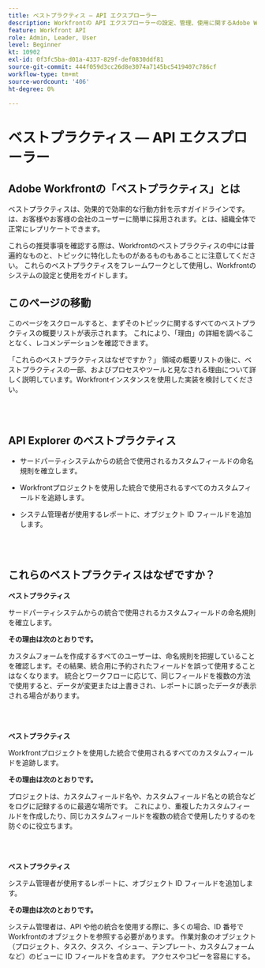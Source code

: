 ```yaml
---
title: ベストプラクティス — API エクスプローラー
description: Workfrontの API エクスプローラーの設定、管理、使用に関するAdobe Workfrontの専門家によるベストプラクティスの推奨事項を確認します。
feature: Workfront API
role: Admin, Leader, User
level: Beginner
kt: 10902
exl-id: 0f3fc5ba-d01a-4337-829f-def0830ddf81
source-git-commit: 444f059d3cc26d8e3074a7145bc5419407c786cf
workflow-type: tm+mt
source-wordcount: '406'
ht-degree: 0%

---
```


# ベストプラクティス — API エクスプローラー

## Adobe Workfrontの「ベストプラクティス」とは

ベストプラクティスは、効果的で効率的な行動方針を示すガイドラインです。は、お客様やお客様の会社のユーザーに簡単に採用されます。とは、組織全体で正常にレプリケートできます。

これらの推奨事項を確認する際は、Workfrontのベストプラクティスの中には普遍的なものと、トピックに特化したものがあるものもあることに注意してください。 これらのベストプラクティスをフレームワークとして使用し、Workfrontのシステムの設定と使用をガイドします。

## このページの移動

このページをスクロールすると、まずそのトピックに関するすべてのベストプラクティスの概要リストが表示されます。 これにより、「理由」の詳細を調べることなく、レコメンデーションを確認できます。

「これらのベストプラクティスはなぜですか？」 領域の概要リストの後に、ベストプラクティスの一部、およびプロセスやツールと見なされる理由について詳しく説明しています。Workfrontインスタンスを使用した実装を検討してください。

</br>
</br>

## API Explorer のベストプラクティス

* サードパーティシステムからの統合で使用されるカスタムフィールドの命名規則を確立します。

* Workfrontプロジェクトを使用した統合で使用されるすべてのカスタムフィールドを追跡します。

* システム管理者が使用するレポートに、オブジェクト ID フィールドを追加します。

</br>
</br>

## これらのベストプラクティスはなぜですか？

**ベストプラクティス**

サードパーティシステムからの統合で使用されるカスタムフィールドの命名規則を確立します。

**その理由は次のとおりです。**

カスタムフォームを作成するすべてのユーザーは、命名規則を把握していることを確認します。その結果、統合用に予約されたフィールドを誤って使用することはなくなります。 統合とワークフローに応じて、同じフィールドを複数の方法で使用すると、データが変更または上書きされ、レポートに誤ったデータが表示される場合があります。

</br>
</br>


**ベストプラクティス**

Workfrontプロジェクトを使用した統合で使用されるすべてのカスタムフィールドを追跡します。

**その理由は次のとおりです。**

プロジェクトは、カスタムフィールド名や、カスタムフィールド名との統合などをログに記録するのに最適な場所です。 これにより、重複したカスタムフィールドを作成したり、同じカスタムフィールドを複数の統合で使用したりするのを防ぐのに役立ちます。

</br>
</br>


**ベストプラクティス**

システム管理者が使用するレポートに、オブジェクト ID フィールドを追加します。

**その理由は次のとおりです。**

システム管理者は、API や他の統合を使用する際に、多くの場合、ID 番号でWorkfrontのオブジェクトを参照する必要があります。 作業対象のオブジェクト（プロジェクト、タスク、タスク、イシュー、テンプレート、カスタムフォームなど）のビューに ID フィールドを含めます。 アクセスやコピーを容易にする。
